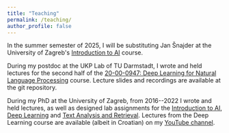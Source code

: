 ```yaml
---
title: "Teaching"
permalink: /teaching/
author_profile: false
---
```


In the summer semester of 2025, I will be substituting Jan Šnajder at the University of Zagreb's [Introduction to AI](https://www.fer.unizg.hr/en/course/itai) course.

During my postdoc at the UKP Lab of TU Darmstadt, I wrote and held lectures for the second half of the [20-00-0947: Deep Learning for Natural Language Processing](https://github.com/dl4nlp-tuda/deep-learning-for-nlp-lectures/) course. Lecture slides and recordings are available at the git repository.

During my PhD at the University of Zagreb, from 2016--2022 I wrote and held lectures, as well as designed lab assignments for the [Introduction to AI](https://www.fer.unizg.hr/en/course/itai), [Deep Learning](https://www.fer.unizg.hr/en/course/dubuce1) and [Text Analysis and Retrieval](https://www.fer.unizg.hr/en/course/taar).
Lectures from the Deep Learning course are available (albeit in Croatian) on my [YouTube channel](https://www.youtube.com/@mtutek). 
